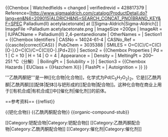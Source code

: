 {{Chembox
| Watchedfields = changed
| verifiedrevid = 428817379
| Reference=<ref>[http://www.sigmaaldrich.com/catalog/ProductDetail.do?lang=en&N4=209015|ALDRICH&N5=SEARCH_CONCAT_PNO|BRAND_KEY&F=SPEC Palladium(II) acetylacetonate] at [[Sigma-Aldrich|Sigma-Aldrich]]</ref>
| ImageFile =Palladium acetylacetonate.png
|  ImageSize =200px
|  ImageAlt =
| IUPACName = Palladium(II) 2,4-pentanedionate
| OtherNames =
| Section1 = {{Chembox Identifiers
|  CASNo = 14024-61-4
|  CASNo_Ref = {{cascite|correct|CAS}}
|  PubChem = 3035388
|  SMILES = O=C(C)/C=C(C)\[O-].O=C(C)/C=C(C)\[O-].[Pd+2]}}
| Section2 = {{Chembox Properties
|  Pd = 1 | C = 10 | H = 14 | O = 4
|  Appearance =
|  Density =
|  MeltingPt = 200–251 °C（分解）
|  BoilingPt =
|  Solubility = }}
| Section3 = {{Chembox Hazards
|  EUClass = {{Hazchem Xi}}
|  FlashPt =
|  Autoignition = }}
}}

'''乙酰丙酮钯'''是一种[[化合物|化合物]]，化学式为Pd(C<sub>5</sub>H<sub>7</sub>O<sub>2</sub>)<sub>2</sub>。它是[[乙酰丙酮|乙酰丙酮]][[配体|配体]]与钯形成的[[配合物|配合物]]。这种化合物在商业上用于[[有机合成|有机合成]]中[[催化剂|催化剂]]的前体。

==参考资料==
{{reflist}}

{{钯化合物}}
{{乙酰丙酮配合物}}
{{organic-compound-stub}}

[[Category:钯配合物|Category:钯配合物]]
[[Category:乙酰丙酮配合物|Category:乙酰丙酮配合物]]
[[Category:催化剂|Category:催化剂]]